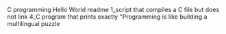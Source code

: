 C programming Hello World readme
1_script that compiles a C file but does not link
4_C program that prints exactly "Programming is like building a multilingual puzzle
